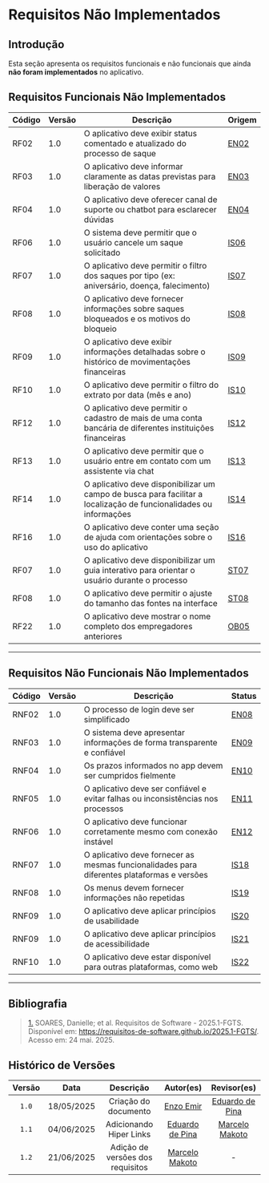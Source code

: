 # Requisitos Não Implementados

## Introdução

Esta seção apresenta os requisitos funcionais e não funcionais que ainda **não foram implementados** no aplicativo.


## Requisitos Funcionais Não Implementados

| Código | Versão | Descrição                                                                                   | Origem |
|--------|--------|----------------------------------------------------------------------------------------------|--------|
| RF02   | 1.0 | O aplicativo deve exibir status comentado e atualizado do processo de saque                 | [EN02](https://requisitos-de-software.github.io/2025.1-FGTS/Elicitacao/Tecnicas-de-Elicitacao/Entrevista/#EN_RF)   |
| RF03   | 1.0 | O aplicativo deve informar claramente as datas previstas para liberação de valores          | [EN03](https://requisitos-de-software.github.io/2025.1-FGTS/Elicitacao/Tecnicas-de-Elicitacao/Entrevista/#EN_RF)   |
| RF04   | 1.0 | O aplicativo deve oferecer canal de suporte ou chatbot para esclarecer dúvidas              | [EN04](https://requisitos-de-software.github.io/2025.1-FGTS/Elicitacao/Tecnicas-de-Elicitacao/Entrevista/#EN_RF)   |
| RF06   | 1.0 | O sistema deve permitir que o usuário cancele um saque solicitado                           | [IS06](https://requisitos-de-software.github.io/2025.1-FGTS/Elicitacao/Tecnicas-de-Elicitacao/Introspeccao/#IS_RF)   |
| RF07   | 1.0 | O aplicativo deve permitir o filtro dos saques por tipo (ex: aniversário, doença, falecimento) | [IS07](https://requisitos-de-software.github.io/2025.1-FGTS/Elicitacao/Tecnicas-de-Elicitacao/Introspeccao/#IS_RF)   |
| RF08   | 1.0 | O aplicativo deve fornecer informações sobre saques bloqueados e os motivos do bloqueio     | [IS08](https://requisitos-de-software.github.io/2025.1-FGTS/Elicitacao/Tecnicas-de-Elicitacao/Introspeccao/#IS_RF)   |
| RF09   | 1.0 | O aplicativo deve exibir informações detalhadas sobre o histórico de movimentações financeiras | [IS09](https://requisitos-de-software.github.io/2025.1-FGTS/Elicitacao/Tecnicas-de-Elicitacao/Introspeccao/#IS_RF)   |
| RF10   | 1.0 | O aplicativo deve permitir o filtro do extrato por data (mês e ano)                         | [IS10](https://requisitos-de-software.github.io/2025.1-FGTS/Elicitacao/Tecnicas-de-Elicitacao/Introspeccao/#IS_RF)   |
| RF12   | 1.0 | O aplicativo deve permitir o cadastro de mais de uma conta bancária de diferentes instituições financeiras | [IS12](https://requisitos-de-software.github.io/2025.1-FGTS/Elicitacao/Tecnicas-de-Elicitacao/Introspeccao/#IS_RF)   |
| RF13   | 1.0 | O aplicativo deve permitir que o usuário entre em contato com um assistente via chat        | [IS13](https://requisitos-de-software.github.io/2025.1-FGTS/Elicitacao/Tecnicas-de-Elicitacao/Introspeccao/#IS_RF)   |
| RF14   | 1.0 | O aplicativo deve disponibilizar um campo de busca para facilitar a localização de funcionalidades ou informações | [IS14](https://requisitos-de-software.github.io/2025.1-FGTS/Elicitacao/Tecnicas-de-Elicitacao/Introspeccao/#IS_RF)   |
| RF16   | 1.0 | O aplicativo deve conter uma seção de ajuda com orientações sobre o uso do aplicativo       | [IS16](https://requisitos-de-software.github.io/2025.1-FGTS/Elicitacao/Tecnicas-de-Elicitacao/Introspeccao/#IS_RF)   |
| RF07   | 1.0 | O aplicativo deve disponibilizar um guia interativo para orientar o usuário durante o processo | [ST07](https://requisitos-de-software.github.io/2025.1-FGTS/Elicitacao/Tecnicas-de-Elicitacao/Storytelling/#ST_RF)   |
| RF08   | 1.0 | O aplicativo deve permitir o ajuste do tamanho das fontes na interface                      | [ST08](https://requisitos-de-software.github.io/2025.1-FGTS/Elicitacao/Tecnicas-de-Elicitacao/Storytelling/#ST_RF)   |
| RF22   | 	1.0 | O aplicativo deve mostrar o nome completo dos empregadores anteriores                      | [OB05](https://requisitos-de-software.github.io/2025.1-FGTS/Elicitacao/Tecnicas-de-Elicitacao/Observacao/#OB_RF)   |

---

## Requisitos Não Funcionais Não Implementados

| Código  | Versão | Descrição                                                                                       | Status |
|---------|--------|--------------------------------------------------------------------------------------------------|--------|
| RNF02   | 1.0 | O processo de login deve ser simplificado                                                        | [EN08](https://requisitos-de-software.github.io/2025.1-FGTS/Elicitacao/Tecnicas-de-Elicitacao/Entrevista/#EN_RNF)   |
| RNF03   | 1.0 | O sistema deve apresentar informações de forma transparente e confiável                          | [EN09](https://requisitos-de-software.github.io/2025.1-FGTS/Elicitacao/Tecnicas-de-Elicitacao/Entrevista/#EN_RNF)   |
| RNF04   | 1.0 | Os prazos informados no app devem ser cumpridos fielmente                                        | [EN10](https://requisitos-de-software.github.io/2025.1-FGTS/Elicitacao/Tecnicas-de-Elicitacao/Entrevista/#EN_RNF)   |
| RNF05   | 1.0 | O aplicativo deve ser confiável e evitar falhas ou inconsistências nos processos                 | [EN11](https://requisitos-de-software.github.io/2025.1-FGTS/Elicitacao/Tecnicas-de-Elicitacao/Entrevista/#EN_RNF)   |
| RNF06   | 1.0 | O aplicativo deve funcionar corretamente mesmo com conexão instável                              | [EN12](https://requisitos-de-software.github.io/2025.1-FGTS/Elicitacao/Tecnicas-de-Elicitacao/Entrevista/#EN_RNF)   |
| RNF07   | 1.0 | O aplicativo deve fornecer as mesmas funcionalidades para diferentes plataformas e versões      | [IS18](https://requisitos-de-software.github.io/2025.1-FGTS/Elicitacao/Tecnicas-de-Elicitacao/Introspeccao/#IS_RNF)   |
| RNF08   | 1.0 | Os menus devem fornecer informações não repetidas                                                | [IS19](https://requisitos-de-software.github.io/2025.1-FGTS/Elicitacao/Tecnicas-de-Elicitacao/Introspeccao/#IS_RNF)   |
| RNF09   | 1.0 | O aplicativo deve aplicar princípios de usabilidade                                              | [IS20](https://requisitos-de-software.github.io/2025.1-FGTS/Elicitacao/Tecnicas-de-Elicitacao/Introspeccao/#IS_RNF)   |
| RNF09   | 1.0 | O aplicativo deve aplicar princípios de acessibilidade                                           | [IS21](https://requisitos-de-software.github.io/2025.1-FGTS/Elicitacao/Tecnicas-de-Elicitacao/Introspeccao/#IS_RNF)   |
| RNF10   | 1.0 | O aplicativo deve estar disponível para outras plataformas, como web                             | [IS22](https://requisitos-de-software.github.io/2025.1-FGTS/Elicitacao/Tecnicas-de-Elicitacao/Introspeccao/#IS_RNF)   |

---

## Bibliografia

> <a id="REF1" href="#anchor_1">1.</a> SOARES, Danielle; et al. Requisitos de Software - 2025.1-FGTS. Disponível em: https://requisitos-de-software.github.io/2025.1-FGTS/. Acesso em: 24 mai. 2025.

## Histórico de Versões

| Versão | Data | Descrição | Autor(es) | Revisor(es) |
| :-: | :-: | :-: | :-: | :-: |
| `1.0` | 18/05/2025 | Criação do documento | [Enzo Emir](https://github.com/EnzoEmir) | [Eduardo de Pina](https://github.com/eduardodpms) |
| `1.1` | 04/06/2025 | Adicionando Hiper Links | [Eduardo de Pina](https://github.com/eduardodpms) | [Marcelo Makoto](https://github.com/MM4k) |
| `1.2`  | 21/06/2025 | Adição de versões dos requisitos | [Marcelo Makoto](https://github.com/MM4k) | - |